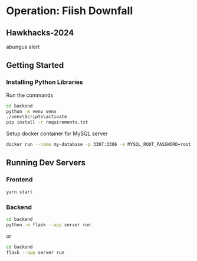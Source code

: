# Operation: Fiish Downfall

## Hawkhacks-2024

abungus alert

## Getting Started

### Installing Python Libraries

Run the commands

```bash
cd backend
python -m venv venv
./venv\Scripts\activate
pip install -r requirements.txt
```

Setup docker container for MySQL server

```bash
docker run --name my-database -p 3307:3306 -e MYSQL_ROOT_PASSWORD=root -d mysql:8.0

```

## Running Dev Servers

### Frontend

```bash
yarn start
```

### Backend

```bash
cd backend
python -m flask --app server run
```

or

```bash
cd backend
flask --app server run
```
